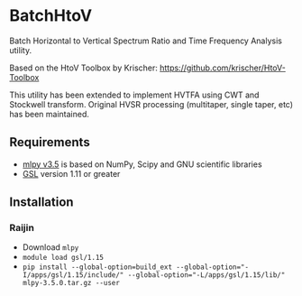 # BatchHtoV
Batch Horizontal to Vertical Spectrum Ratio and Time Frequency Analysis utility.

Based on the HtoV Toolbox by Krischer: https://github.com/krischer/HtoV-Toolbox

This utility has been extended to implement HVTFA using CWT and Stockwell transform. Original HVSR processing (multitaper, single taper, etc) has been maintained.

## Requirements

* [mlpy v3.5] is based on NumPy, Scipy and GNU scientific libraries 
* [GSL] version 1.11 or greater

[mlpy v3.5]:http://mlpy.sourceforge.net/
[GSL]:https://www.gnu.org/software/gsl/

## Installation

### Raijin

* Download `mlpy`
* `module load gsl/1.15`
* `pip install --global-option=build_ext --global-option="-I/apps/gsl/1.15/include/" --global-option="-L/apps/gsl/1.15/lib/" mlpy-3.5.0.tar.gz --user`
